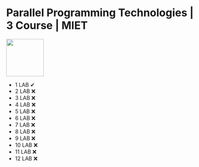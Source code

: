 # Parallel Programming Technologies | 3 Course | MIET
<img src="https://img.shields.io/badge/C%2B%2B-00599C?style=for-the-badge&logo=c%2B%2B&logoColor=white" width="100"/>

- 1 LAB &#10004;
- 2 LAB :x:
- 3 LAB :x:
- 4 LAB :x:
- 5 LAB :x:
- 6 LAB :x:
- 7 LAB :x:
- 8 LAB :x:
- 9 LAB :x:
- 10 LAB :x:
- 11 LAB :x:
- 12 LAB :x:
